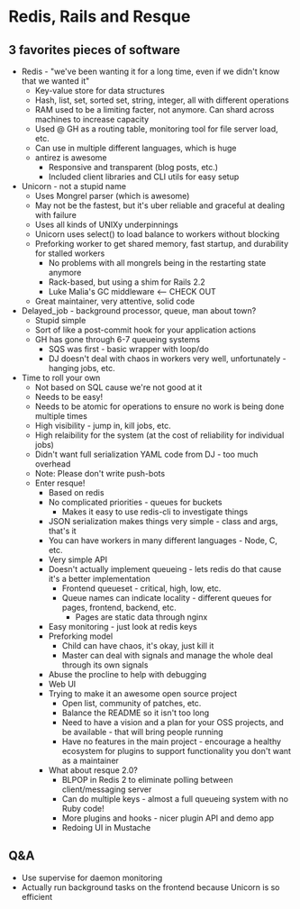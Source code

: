 # Redis, Rails and Resque # 
## 3 favorites pieces of software ##
* Redis - "we've been wanting it for a long time, even if we didn't know that we wanted it"
	* Key-value store for data structures
	* Hash, list, set, sorted set, string, integer, all with different operations
	* RAM used to be a limiting facter, not anymore.  Can shard across machines to increase capacity
	* Used @ GH as a routing table, monitoring tool for file server load, etc.
	* Can use in multiple different languages, which is huge
	* antirez is awesome
		* Responsive and transparent (blog posts, etc.)
		* Included client libraries and CLI utils for easy setup
* Unicorn - not a stupid name
	* Uses Mongrel parser (which is awesome)
	* May not be the fastest, but it's uber reliable and graceful at dealing with failure
	* Uses all kinds of UNIXy underpinnings
	* Unicorn uses select() to load balance to workers without blocking
	* Preforking worker to get shared memory, fast startup, and durability for stalled workers
		* No problems with all mongrels being in the restarting state anymore
		* Rack-based, but using a shim for Rails 2.2
		* Luke Malia's GC middleware <-- CHECK OUT
	* Great maintainer, very attentive, solid code
* Delayed_job - background processor, queue, man about town?
	* Stupid simple
	* Sort of like a post-commit hook for your application actions
	* GH has gone through 6-7 queueing systems
		* SQS was first - basic wrapper with loop/do
		* DJ doesn't deal with chaos in workers very well, unfortunately - hanging jobs, etc.
* Time to roll your own
	* Not based on SQL cause we're not good at it
	* Needs to be easy!
	* Needs to be atomic for operations to ensure no work is being done multiple times
	* High visibility - jump in, kill jobs, etc.
	* High relaibility for the system (at the cost of reliability for individual jobs)
	* Didn't want full serialization YAML code from DJ - too much overhead
	* Note: Please don't write push-bots
	* Enter resque!
		* Based on redis
		* No complicated priorities - queues for buckets
			* Makes it easy to use redis-cli to investigate things
		* JSON serialization makes things very simple - class and args, that's it
		* You can have workers in many different languages - Node, C, etc.
		* Very simple API
		* Doesn't actually implement queueing - lets redis do that cause it's a better implementation
		 	* Frontend queueset - critical, high, low, etc.
			* Queue names can indicate locality - different queues for pages, frontend, backend, etc.
				* Pages are static data through nginx
		* Easy monitoring - just look at redis keys
		* Preforking model
			* Child can have chaos, it's okay, just kill it
			* Master can deal with signals and manage the whole deal through its own signals
		* Abuse the procline to help with debugging
		* Web UI
		* Trying to make it an awesome open source project
			* Open list, community of patches, etc.
			* Balance the README so it isn't too long
			* Need to have a vision and a plan for your OSS projects, and be available - that will bring people running
			* Have no features in the main project - encourage a healthy ecosystem for plugins to support functionality you don't want as a maintainer
		* What about resque 2.0?
			* BLPOP in Redis 2 to eliminate polling between client/messaging server
			* Can do multiple keys - almost a full queueing system with no Ruby code!
			* More plugins and hooks - nicer plugin API and demo app
			* Redoing UI in Mustache
			
## Q&A ##
* Use supervise for daemon monitoring
* Actually run background tasks on the frontend because Unicorn is so efficient